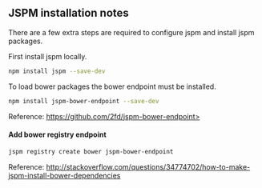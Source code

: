 ﻿JSPM installation notes
-----------------------

There are a few extra steps are required to configure jspm and  install jspm packages.

First install jspm locally.
```bash
npm install jspm --save-dev
```

To load bower packages the bower endpoint must be installed.

```bash
npm install jspm-bower-endpoint --save-dev
```

Reference:
https://github.com/2fd/jspm-bower-endpoint> 


#### Add bower registry endpoint

```bash
jspm registry create bower jspm-bower-endpoint
```

Reference:
http://stackoverflow.com/questions/34774702/how-to-make-jspm-install-bower-dependencies




